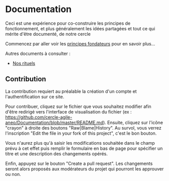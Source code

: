 # Documentation

Ceci est une expérience pour co-construire les principes de fonctionnement, et plus  généralement les idées partagées et tout ce qui mérite d'être documenté, de notre cercle

Commencez par aller voir les [principes fondateurs](Principes%20fondateurs.md) pour en savoir plus...

Autres documents à consulter :
*  [Nos rituels](Nos%20rituels.md)

## Contribution

La contribution requiert au préalable la création d'un compte et l'authentification sur ce site.

Pour contribuer, cliquez sur le fichier que vous souhaitez modifier afin d'être redirigé vers l'interface de visualisation du fichier (ex : https://github.com/cercle-agile-aneo/Documentation/blob/master/README.md). Ensuite, cliquez sur l'icône "crayon" à droite des boutons "Raw|Blame|History". Au survol, vous verrez l'inscription "Edit the file in your fork of this project", c'est le bon bouton.

Vous n'aurez plus qu'à saisir les modifications souhaitée dans le champ prévu à cet effet puis remplir le formulaire en bas de page pour spécifier un titre et une description des changements opérés.

Enfin, appuyez sur le bouton "Create a pull request".
Les changements seront alors proposés aux modérateurs du projet qui pourront les approuver ou non.

